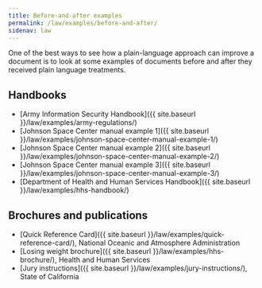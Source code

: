 ```yaml
---
title: Before-and-after examples
permalink: /law/examples/before-and-after/
sidenav: law
---
```


One of the best ways to see how a plain-language approach can improve a document is to look at some examples of documents before and after they received plain language treatments.

## Handbooks

- [Army Information Security Handbook]({{ site.baseurl }}/law/examples/army-regulations/)
- [Johnson Space Center manual example 1]({{ site.baseurl }}/law/examples/johnson-space-center-manual-example-1/)
- [Johnson Space Center manual example 2]({{ site.baseurl }}/law/examples/johnson-space-center-manual-example-2/)
- [Johnson Space Center manual example 3]({{ site.baseurl }}/law/examples/johnson-space-center-manual-example-3/)
- [Department of Health and Human Services Handbook]({{ site.baseurl }}/law/examples/hhs-handbook/)

## Brochures and publications

- [Quick Reference Card]({{ site.baseurl }}/law/examples/quick-reference-card/), National Oceanic and Atmosphere Administration
- [Losing weight brochure]({{ site.baseurl }}/law/examples/hhs-brochure/), Health and Human Services
- [Jury instructions]({{ site.baseurl }}/law/examples/jury-instructions/), State of California
